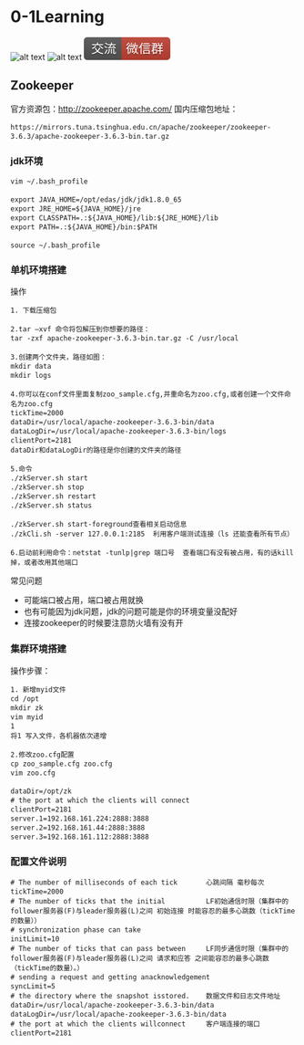 # 0-1Learning

![alt text](../static/common/svg/luoxiaosheng.svg "公众号")
![alt text](../static/common/svg/luoxiaosheng_learning.svg "学习")
![alt text](../static/common/svg/luoxiaosheng_wechat.svg "微信")


## Zookeeper
官方资源包：http://zookeeper.apache.com/
国内压缩包地址：
```
https://mirrors.tuna.tsinghua.edu.cn/apache/zookeeper/zookeeper-3.6.3/apache-zookeeper-3.6.3-bin.tar.gz
```

### jdk环境
```
vim ~/.bash_profile

export JAVA_HOME=/opt/edas/jdk/jdk1.8.0_65
export JRE_HOME=${JAVA_HOME}/jre
export CLASSPATH=.:${JAVA_HOME}/lib:${JRE_HOME}/lib
export PATH=.:${JAVA_HOME}/bin:$PATH

source ~/.bash_profile
```

### 单机环境搭建
操作
```
1. 下载压缩包

2.tar –xvf 命令将包解压到你想要的路径：
tar -zxf apache-zookeeper-3.6.3-bin.tar.gz -C /usr/local

3.创建两个文件夹，路径如图：
mkdir data
mkdir logs

4.你可以在conf文件里面复制zoo_sample.cfg,并重命名为zoo.cfg,或者创建一个文件命名为zoo.cfg
tickTime=2000
dataDir=/usr/local/apache-zookeeper-3.6.3-bin/data
dataLogDir=/usr/local/apache-zookeeper-3.6.3-bin/logs
clientPort=2181
dataDir和dataLogDir的路径是你创建的文件夹的路径

5.命令
./zkServer.sh start
./zkServer.sh stop
./zkServer.sh restart
./zkServer.sh status

./zkServer.sh start-foreground查看相关启动信息
./zkCli.sh -server 127.0.0.1:2185  利用客户端测试连接（ls 还能查看所有节点）

6.启动前利用命令：netstat -tunlp|grep 端口号  查看端口有没有被占用，有的话kill掉，或者改用其他端口
```

常见问题
- 可能端口被占用，端口被占用就换
- 也有可能因为jdk问题，jdk的问题可能是你的环境变量没配好
- 连接zookeeper的时候要注意防火墙有没有开

### 集群环境搭建

操作步骤：
```
1. 新增myid文件
cd /opt
mkdir zk
vim myid
1
将1 写入文件，各机器依次递增

2.修改zoo.cfg配置
cp zoo_sample.cfg zoo.cfg
vim zoo.cfg

dataDir=/opt/zk
# the port at which the clients will connect
clientPort=2181
server.1=192.168.161.224:2888:3888
server.2=192.168.161.44:2888:3888
server.3=192.168.161.112:2888:3888
```

### 配置文件说明
```
# The number of milliseconds of each tick       心跳间隔 毫秒每次
tickTime=2000
# The number of ticks that the initial          LF初始通信时限（集群中的follower服务器(F)与leader服务器(L)之间 初始连接 时能容忍的最多心跳数（tickTime的数量））
# synchronization phase can take
initLimit=10
# The number of ticks that can pass between     LF同步通信时限（集群中的follower服务器(F)与leader服务器(L)之间 请求和应答 之间能容忍的最多心跳数（tickTime的数量）。）
# sending a request and getting anacknowledgement
syncLimit=5
# the directory where the snapshot isstored.    数据文件和日志文件地址
dataDir=/usr/local/apache-zookeeper-3.6.3-bin/data
dataLogDir=/usr/local/apache-zookeeper-3.6.3-bin/data
# the port at which the clients willconnect     客户端连接的端口
clientPort=2181
```


